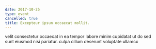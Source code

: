 ```yaml
---
date: 2017-10-25
type: event
cancelled: true
title: Excepteur ipsum occaecat mollit.
---
```

velit consectetur occaecat in ea tempor labore minim cupidatat ut do sed sunt eiusmod nisi pariatur. culpa cillum deserunt voluptate ullamco
